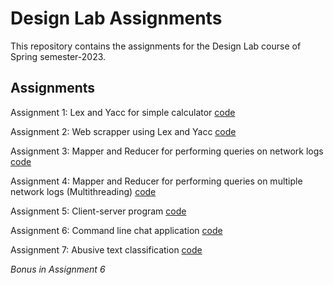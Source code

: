 # Design Lab Assignments

This repository contains the assignments for the Design Lab course of Spring semester-2023.

## Assignments

Assignment 1: Lex and Yacc for simple calculator [code](/22CS60R70_a1/)

Assignment 2: Web scrapper using Lex and Yacc [code](/A2/Scrapper/)

Assignment 3: Mapper and Reducer for performing queries on network logs [code](/NoSQL-1/)

Assignment 4: Mapper and Reducer for performing queries on multiple network logs (Multithreading) [code](/NoSQL-1/)

Assignment 5: Client-server program [code](/Socket%20Programming/)

Assignment 6: Command line chat application [code](/Chat%20app%20using%20Sockets/)

Assignment 7: Abusive text classification [code](/Abusive%20text%20classification/)

*Bonus in Assignment 6*